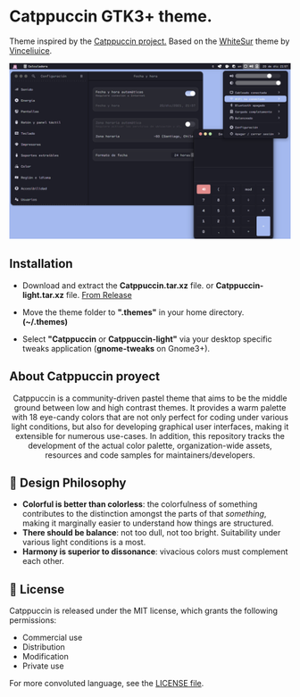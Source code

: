 
# Catppuccin GTK3+ theme.

Theme inspired by the [Catppuccin project.](https://github.com/catppuccin) 
Based on the [WhiteSur](https://github.com/vinceliuice/WhiteSur-gtk-theme/) theme by [Vinceliuice](https://github.com/vinceliuice).

![](images/screen.png)

## Installation

- Download and extract the **Catppuccin.tar.xz** file. or **Catppuccin-light.tar.xz** file.
[From Release](https://github.com/sadrach-cl/catppuccin-gtk/releases/)


- Move the theme folder to **".themes"** in your home directory. **(~/.themes)**
- Select **"Catppuccin** or **Catppuccin-light"** via your desktop specific tweaks application (**gnome-tweaks** on Gnome3+).
  
## About Catppuccin proyect

<p align="center">
	Catppuccin is a community-driven pastel theme that aims to be the middle ground between low and high contrast themes. It provides a warm palette with 18 eye-candy colors that are not only perfect for coding under various light conditions, but also for developing graphical user interfaces, making it extensible for numerous use-cases. In addition, this repository tracks the development of the actual color palette, organization-wide assets, resources and code samples for maintainers/developers.
</p>

## 🧠 Design Philosophy

-   **Colorful is better than colorless**: the colorfulness of something contributes to the distinction amongst the parts of that _something_, making it marginally easier to understand how things are structured.
-   **There should be balance**: not too dull, not too bright. Suitability under various light conditions is a most.
-   **Harmony is superior to dissonance**: vivacious colors must complement each other.

## 📜 License

Catppuccin is released under the MIT license, which grants the following permissions:

-   Commercial use
-   Distribution
-   Modification
-   Private use

For more convoluted language, see the [LICENSE file](https://github.com/catppuccin/catppuccin/blob/main/LICENSE.md).

